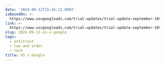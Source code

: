 ```yaml
---
date: '2024-09-11T15:16:12.000Z'
isBasedOn: >-
  https://www.usvgoogleads.com/trial-updates/trial-update-september-10th-googles-unfair-auction-dynamics-and-conflicts-of-interest-take-center-stage
link: >-
  https://www.usvgoogleads.com/trial-updates/trial-update-september-10th-googles-unfair-auction-dynamics-and-conflicts-of-interest-take-center-stage
slug: 2024-09-11-us-v-google
tags:
  - antitrust
  - law and order
  - tech
title: US v Google
---
```

 
